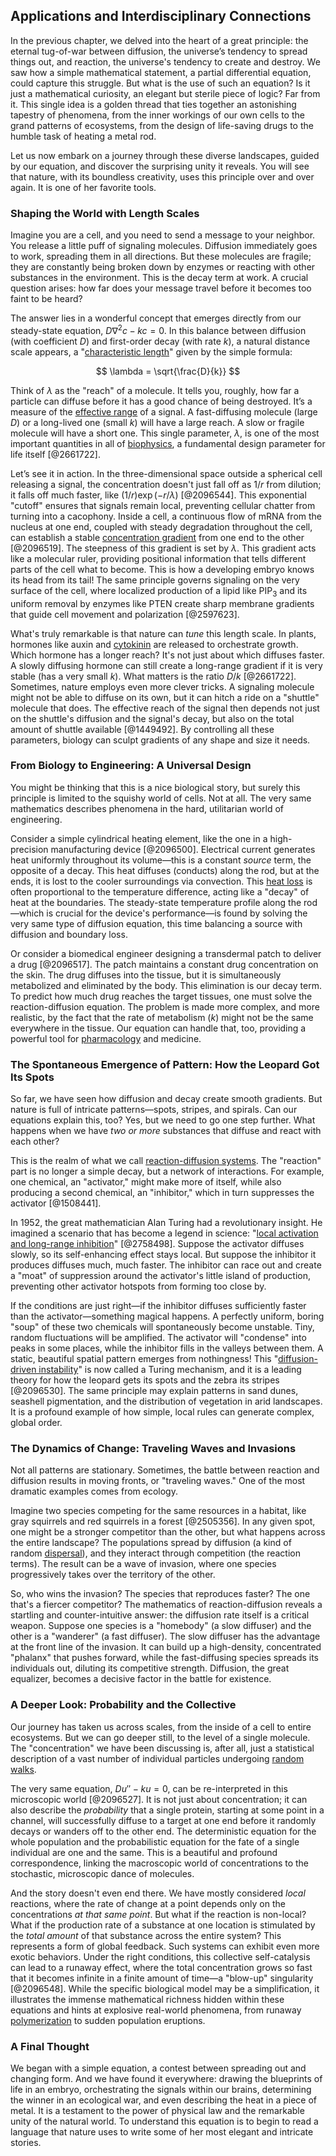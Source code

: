 ## Applications and Interdisciplinary Connections

In the previous chapter, we delved into the heart of a great principle: the eternal tug-of-war between diffusion, the universe’s tendency to spread things out, and reaction, the universe's tendency to create and destroy. We saw how a simple mathematical statement, a partial differential equation, could capture this struggle. But what is the use of such an equation? Is it just a mathematical curiosity, an elegant but sterile piece of logic? Far from it. This single idea is a golden thread that ties together an astonishing tapestry of phenomena, from the inner workings of our own cells to the grand patterns of ecosystems, from the design of life-saving drugs to the humble task of heating a metal rod.

Let us now embark on a journey through these diverse landscapes, guided by our equation, and discover the surprising unity it reveals. You will see that nature, with its boundless creativity, uses this principle over and over again. It is one of her favorite tools.

### Shaping the World with Length Scales

Imagine you are a cell, and you need to send a message to your neighbor. You release a little puff of signaling molecules. Diffusion immediately goes to work, spreading them in all directions. But these molecules are fragile; they are constantly being broken down by enzymes or reacting with other substances in the environment. This is the decay term at work. A crucial question arises: how far does your message travel before it becomes too faint to be heard?

The answer lies in a wonderful concept that emerges directly from our steady-state equation, $D \nabla^2 c - k c = 0$. In this balance between diffusion (with coefficient $D$) and first-order decay (with rate $k$), a natural distance scale appears, a "[characteristic length](@article_id:265363)" given by the simple formula:

$$
\lambda = \sqrt{\frac{D}{k}}
$$

Think of $\lambda$ as the "reach" of a molecule. It tells you, roughly, how far a particle can diffuse before it has a good chance of being destroyed. It’s a measure of the [effective range](@article_id:159784) of a signal. A fast-diffusing molecule (large $D$) or a long-lived one (small $k$) will have a large reach. A slow or fragile molecule will have a short one. This single parameter, $\lambda$, is one of the most important quantities in all of [biophysics](@article_id:154444), a fundamental design parameter for life itself [@2661722].

Let’s see it in action. In the three-dimensional space outside a spherical cell releasing a signal, the concentration doesn't just fall off as $1/r$ from dilution; it falls off much faster, like $(1/r) \exp(-r/\lambda)$ [@2096544]. This exponential "cutoff" ensures that signals remain local, preventing cellular chatter from turning into a cacophony. Inside a cell, a continuous flow of mRNA from the nucleus at one end, coupled with steady degradation throughout the cell, can establish a stable [concentration gradient](@article_id:136139) from one end to the other [@2096519]. The steepness of this gradient is set by $\lambda$. This gradient acts like a molecular ruler, providing positional information that tells different parts of the cell what to become. This is how a developing embryo knows its head from its tail! The same principle governs signaling on the very surface of the cell, where localized production of a lipid like $\text{PIP}_3$ and its uniform removal by enzymes like PTEN create sharp membrane gradients that guide cell movement and polarization [@2597623].

What's truly remarkable is that nature can *tune* this length scale. In plants, hormones like auxin and [cytokinin](@article_id:190638) are released to orchestrate growth. Which hormone has a longer reach? It's not just about which diffuses faster. A slowly diffusing hormone can still create a long-range gradient if it is very stable (has a very small $k$). What matters is the ratio $D/k$ [@2661722]. Sometimes, nature employs even more clever tricks. A signaling molecule might not be able to diffuse on its own, but it can hitch a ride on a "shuttle" molecule that does. The effective reach of the signal then depends not just on the shuttle's diffusion and the signal's decay, but also on the total amount of shuttle available [@1449492]. By controlling all these parameters, biology can sculpt gradients of any shape and size it needs.

### From Biology to Engineering: A Universal Design

You might be thinking that this is a nice biological story, but surely this principle is limited to the squishy world of cells. Not at all. The very same mathematics describes phenomena in the hard, utilitarian world of engineering.

Consider a simple cylindrical heating element, like the one in a high-precision manufacturing device [@2096500]. Electrical current generates heat uniformly throughout its volume—this is a constant *source* term, the opposite of a decay. This heat diffuses (conducts) along the rod, but at the ends, it is lost to the cooler surroundings via convection. This [heat loss](@article_id:165320) is often proportional to the temperature difference, acting like a "decay" of heat at the boundaries. The steady-state temperature profile along the rod—which is crucial for the device's performance—is found by solving the very same type of diffusion equation, this time balancing a source with diffusion and boundary loss.

Or consider a biomedical engineer designing a transdermal patch to deliver a drug [@2096517]. The patch maintains a constant drug concentration on the skin. The drug diffuses into the tissue, but it is simultaneously metabolized and eliminated by the body. This elimination is our decay term. To predict how much drug reaches the target tissues, one must solve the reaction-diffusion equation. The problem is made more complex, and more realistic, by the fact that the rate of metabolism ($k$) might not be the same everywhere in the tissue. Our equation can handle that, too, providing a powerful tool for [pharmacology](@article_id:141917) and medicine.

### The Spontaneous Emergence of Pattern: How the Leopard Got Its Spots

So far, we have seen how diffusion and decay create smooth gradients. But nature is full of intricate patterns—spots, stripes, and spirals. Can our equations explain this, too? Yes, but we need to go one step further. What happens when we have *two or more* substances that diffuse and react with each other?

This is the realm of what we call [reaction-diffusion systems](@article_id:136406). The "reaction" part is no longer a simple decay, but a network of interactions. For example, one chemical, an "activator," might make more of itself, while also producing a second chemical, an "inhibitor," which in turn suppresses the activator [@1508441].

In 1952, the great mathematician Alan Turing had a revolutionary insight. He imagined a scenario that has become a legend in science: "[local activation and long-range inhibition](@article_id:178053)" [@2758498]. Suppose the activator diffuses slowly, so its self-enhancing effect stays local. But suppose the inhibitor it produces diffuses much, much faster. The inhibitor can race out and create a "moat" of suppression around the activator's little island of production, preventing other activator hotspots from forming too close by.

If the conditions are just right—if the inhibitor diffuses sufficiently faster than the activator—something magical happens. A perfectly uniform, boring "soup" of these two chemicals will spontaneously become unstable. Tiny, random fluctuations will be amplified. The activator will "condense" into peaks in some places, while the inhibitor fills in the valleys between them. A static, beautiful spatial pattern emerges from nothingness! This "[diffusion-driven instability](@article_id:158142)" is now called a Turing mechanism, and it is a leading theory for how the leopard gets its spots and the zebra its stripes [@2096530]. The same principle may explain patterns in sand dunes, seashell pigmentation, and the distribution of vegetation in arid landscapes. It is a profound example of how simple, local rules can generate complex, global order.

### The Dynamics of Change: Traveling Waves and Invasions

Not all patterns are stationary. Sometimes, the battle between reaction and diffusion results in moving fronts, or "traveling waves." One of the most dramatic examples comes from ecology.

Imagine two species competing for the same resources in a habitat, like gray squirrels and red squirrels in a forest [@2505356]. In any given spot, one might be a stronger competitor than the other, but what happens across the entire landscape? The populations spread by diffusion (a kind of random [dispersal](@article_id:263415)), and they interact through competition (the reaction terms). The result can be a wave of invasion, where one species progressively takes over the territory of the other.

So, who wins the invasion? The species that reproduces faster? The one that's a fiercer competitor? The mathematics of reaction-diffusion reveals a startling and counter-intuitive answer: the diffusion rate itself is a critical weapon. Suppose one species is a "homebody" (a slow diffuser) and the other is a "wanderer" (a fast diffuser). The slow diffuser has the advantage at the front line of the invasion. It can build up a high-density, concentrated "phalanx" that pushes forward, while the fast-diffusing species spreads its individuals out, diluting its competitive strength. Diffusion, the great equalizer, becomes a decisive factor in the battle for existence.

### A Deeper Look: Probability and the Collective

Our journey has taken us across scales, from the inside of a cell to entire ecosystems. But we can go deeper still, to the level of a single molecule. The "concentration" we have been discussing is, after all, just a statistical description of a vast number of individual particles undergoing [random walks](@article_id:159141).

The very same equation, $D u'' - k u = 0$, can be re-interpreted in this microscopic world [@2096527]. It is not just about concentration; it can also describe the *probability* that a single protein, starting at some point in a channel, will successfully diffuse to a target at one end before it randomly decays or wanders off to the other end. The deterministic equation for the whole population and the probabilistic equation for the fate of a single individual are one and the same. This is a beautiful and profound correspondence, linking the macroscopic world of concentrations to the stochastic, microscopic dance of molecules.

And the story doesn't even end there. We have mostly considered *local* reactions, where the rate of change at a point depends only on the concentrations *at that same point*. But what if the reaction is non-local? What if the production rate of a substance at one location is stimulated by the *total amount* of that substance across the entire system? This represents a form of global feedback. Such systems can exhibit even more exotic behaviors. Under the right conditions, this collective self-catalysis can lead to a runaway effect, where the total concentration grows so fast that it becomes infinite in a finite amount of time—a "blow-up" singularity [@2096548]. While the specific biological model may be a simplification, it illustrates the immense mathematical richness hidden within these equations and hints at explosive real-world phenomena, from runaway [polymerization](@article_id:159796) to sudden population eruptions.

### A Final Thought

We began with a simple equation, a contest between spreading out and changing form. And we have found it everywhere: drawing the blueprints of life in an embryo, orchestrating the signals within our brains, determining the winner in an ecological war, and even describing the heat in a piece of metal. It is a testament to the power of physical law and the remarkable unity of the natural world. To understand this equation is to begin to read a language that nature uses to write some of her most elegant and intricate stories.